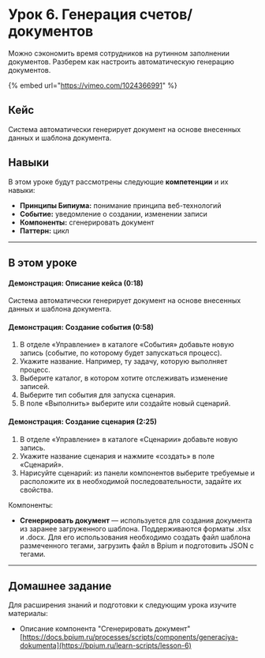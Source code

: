 # Урок 6. Генерация счетов/документов

Можно сэкономить время сотрудников на рутинном заполнении документов. Разберем как настроить автоматическую генерацию документов.

{% embed url="https://vimeo.com/1024366991" %}

## Кейс

Система автоматически генерирует документ на основе внесенных данных и шаблона документа.

## Навыки

В этом уроке будут рассмотрены следующие **компетенции** и их навыки:

* **Принципы Бипиума:** понимание принципа веб-технологий
* **Событие:** уведомление о создании, изменении записи
* **Компоненты:** сгенерировать документ
* **Паттерн:** цикл

***

## В этом уроке

#### **Демонстрация: Описание кейса (0:18)**

Система автоматически генерирует документ на основе внесенных данных и шаблона документа.

#### **Демонстрация: Создание события (0:58)**

1. В отделе «Управление» в каталоге «События» добавьте новую запись (событие, по которому будет запускаться процесс).
2. Укажите название. Например, ту задачу, которую выполняет процесс.
3. Выберите каталог, в котором хотите отслеживать изменение записей.
4. Выберите тип события для запуска сценария.&#x20;
5. В поле «Выполнить» выберите или создайте новый сценарий.

#### **Демонстрация: Создание сценария (2:25)**

1. В отделе «Управление» в каталоге «Сценарии» добавьте новую запись.
2. Укажите название сценария и нажмите «создать» в поле «Сценарий».
3. Нарисуйте сценарий: из панели компонентов выберите требуемые и расположите их в необходимой последовательности, задайте их свойства.

Компоненты:

* **Сгенерировать документ** — используется для создания документа из заранее загруженного шаблона. Поддерживаются форматы .xlsx и .docx. Для его использования необходимо создать файл шаблона размеченного тегами, загрузить файл в Bpium и подготовить JSON с тегами.

***

## Домашнее задание

Для расширения знаний и подготовки к следующим урока изучите материалы:

* Описание компонента "Сгенерировать документ"\
  [https://docs.bpium.ru/processes/scripts/components/generaciya-dokumenta](https://bpium.ru/learn-scripts/lesson-6)
